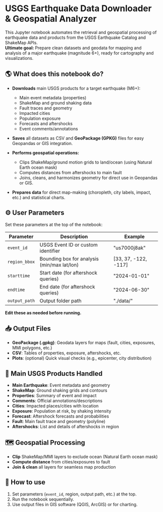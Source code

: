 # USGS Earthquake Data Downloader & Geospatial Analyzer

This Jupyter notebook automates the retrieval and geospatial processing of earthquake data and products from the USGS Earthquake Catalog and ShakeMap APIs.  
**Ultimate goal:** Prepare clean datasets and geodata for mapping and analysis of a major earthquake (magnitude 6+), ready for cartography and visualizations.

## 🌎 What does this notebook do?

- **Downloads** main USGS products for a target earthquake (M6+):

  - Main event metadata (properties)
  - ShakeMap and ground shaking data
  - Fault traces and geometry
  - Impacted cities
  - Population exposure
  - Forecasts and aftershocks
  - Event comments/annotations

- **Saves** all datasets as CSV and **GeoPackage (GPKG)** files for easy Geopandas or GIS integration.

- **Performs geospatial operations:**

  - Clips ShakeMap/ground motion grids to land/ocean (using Natural Earth ocean mask)
  - Computes distances from aftershocks to main fault
  - Joins, cleans, and harmonizes geometry for direct use in Geopandas or GIS.

- **Prepares data** for direct map-making (choropleth, city labels, impact, etc.) and statistical charts.

## ⚙️ User Parameters

Set these parameters at the top of the notebook:

| Parameter     | Description                                 | Example              |
| ------------- | ------------------------------------------- | -------------------- |
| `event_id`    | USGS Event ID or custom identifier          | "us7000j8ak"         |
| `region_bbox` | Bounding box for analysis (min/max lat/lon) | [33, 37, -122, -117] |
| `starttime`   | Start date (for aftershock queries)         | "2024-01-01"         |
| `endtime`     | End date (for aftershock queries)           | "2024-06-30"         |
| `output_path` | Output folder path                          | "./data/"            |

**Edit these as needed before running.**

## 📥 Output Files

- **GeoPackage (.gpkg)**: Geodata layers for maps (fault, cities, exposures, MMI polygons, etc.)
- **CSV**: Tables of properties, exposure, aftershocks, etc.
- **Plots**: (optional) Quick visual checks (e.g., epicenter, city distribution)

## 🔑 Main USGS Products Handled

- **Main Earthquake**: Event metadata and geometry
- **ShakeMap**: Ground shaking grids and contours
- **Properties**: Summary of event and impact
- **Comments**: Official annotations/descriptions
- **Cities**: Impacted places/cities with location
- **Exposure**: Population at risk, by shaking intensity
- **Forecast**: Aftershock forecasts and probabilities
- **Fault**: Main fault trace and geometry (polyline)
- **Aftershocks**: List and details of aftershocks in region

## 🗺️ Geospatial Processing

- **Clip** ShakeMap/MMI layers to exclude ocean (Natural Earth ocean mask)
- **Compute distance** from cities/exposures to fault
- **Join & clean** all layers for seamless map production

## 📝 How to use

1. Set parameters (`event_id`, region, output path, etc.) at the top.
2. Run the notebook sequentially.
3. Use output files in GIS software (QGIS, ArcGIS) or for charting.
